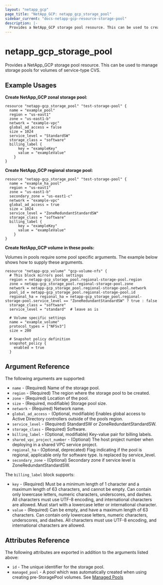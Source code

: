 ```yaml
---
layout: "netapp_gcp"
page_title: "NetApp_GCP: netapp_gcp_storage_pool"
sidebar_current: "docs-netapp-gcp-resource-storage-pool"
description: |-
  Provides a NetApp_GCP storage pool resource. This can be used to create a new storage pool on the GCP-CVS.
---
```


# netapp_gcp\_storage_pool

Provides a NetApp_GCP storage pool resource. This can be used to manage storage pools for volumes of service-type CVS.

## Example Usages

**Create NetApp_GCP zonal storage pool:**

```
resource "netapp-gcp_storage_pool" "test-storage-pool" {
  name = "example_pool"
  region = "us-east1"
  zone = "us-east1-b"
  network = "example-vpc"
  global_ad_access = false
  size = 1024
  service_level = "StandardSW"
  storage_class = "software"
  billing_label {
      key = "exampleKey"
      value = "exampleValue"
    }
}
```

**Create NetApp_GCP regional storage pool:**

```
resource "netapp-gcp_storage_pool" "test-storage-pool" {
  name = "example_ha_pool"
  region = "us-east1"
  zone = "us-east1-b"
  secondary_zone = "us-east1-c"
  network = "example-vpc"
  global_ad_access = true
  size = 1024
  service_level = "ZoneRedundantStandardSW"
  storage_class = "software"
  billing_label {
      key = "exampleKey"
      value = "exampleValue"
    }
}
```

**Create NetApp_GCP volume in these pools:**

Volumes in pools require some pool specific arguments. The example below shows how to supply these arguments.
```
resource "netapp-gcp_volume" "gcp-volume-nfs" {
  # This block mirrors pool settings
  region = netapp-gcp_storage_pool.regional-storage-pool.region
  zone = netapp-gcp_storage_pool.regional-storage-pool.zone
  network = netapp-gcp_storage_pool.regional-storage-pool.network
  pool_id = netapp-gcp_storage_pool.regional-storage-pool.id
  regional_ha = regional_ha = netapp-gcp_storage_pool.regional-storage-pool.service_level == "ZoneRedundantStandardSW" ? true : false
  storage_class = "software" 
  service_level = "standard"  # leave as is

  # Volume specific settings
  name = "example_volume"
  protocol_types = ["NFSv3"]
  size = 200

  # Snapshot policy definition
  snapshot_policy {
    enabled = true
  }
```

## Argument Reference

The following arguments are supported:

* `name` - (Required) Name of the storage pool.
* `region` - (Required) The region where the storage pool to be created.
* `zone` - (Required) Location of the pool.
* `size` - (Required, modifiable) Storage pool size.
* `network` - (Required) Network name.
* `global_ad_access` - (Optional, modifiable) Enables global access to Active Directory controllers outside of the pools region.
* `service_level` - (Required) StandardSW or ZoneRedundantStandardSW.
* `storage_class` - (Required) Software.
* `billing_label` - (Optional, modifiable) Key-value pair for billing labels.
* `shared_vpc_project_number` - (Optional) The host project number when deploying in a shared VPC service project.
* `regional_ha` - (Optional, deprecated) Flag indicating if the pool is regional, applicable only for software type. Is replaced by service_level.
* `secondary_zone` - (Optional) Secondary zone if service level is ZoneRedundantStandardSW.

The `billing_label` block supports:
* `key` - (Required) Must be a minimum length of 1 character and a maximum length of 63 characters, and cannot be empty. Can contain only lowercase letters, numeric characters, underscores, and dashes. All characters must use UTF-8 encoding, and international characters are allowed. Must start with a lowercase letter or international character.
* `value` - (Required) Can be empty, and have a maximum length of 63 characters. Can contain only lowercase letters, numeric characters, underscores, and dashes. All characters must use UTF-8 encoding, and international characters are allowed.

## Attributes Reference

The following attributes are exported in addition to the arguments listed above:

* `id` - The unique identifier for the storage pool.
* `managed_pool` - A pool which was automatically created when using creating pre-StoragePool volumes. See [Managed Pools](https://cloud.google.com/architecture/partners/netapp-cloud-volumes/storage-pools?hl=en_US#managed_pools)
